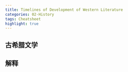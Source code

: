 ```yaml
---
title: Timelines of Development of Western Literature
categories: 02-History
tags: Cheatsheet
highlight: true
---
```


## 古希腊文学



## 解释

[^shiritan]: 《十日谈》是欧洲文学史上第一部现实主义巨著。它讲述了10个青年男女在1348年佛罗伦萨瘟疫流行时，避难于别墅里发生的事情。他们在10天时间里讲了100个故事，故名《十日谈》，所讲故事包罗万象，有历史事件、民间故事也有传说。透过这些故事，作者歌颂了现实生活，赞美爱情，谴责禁欲主义和封建贵族、天主教会的荒淫无耻。整本书散发人性自由之光。意大利评论界把薄伽丘的《十日谈》和但丁的《神曲》相媲美，称之为《人曲》。